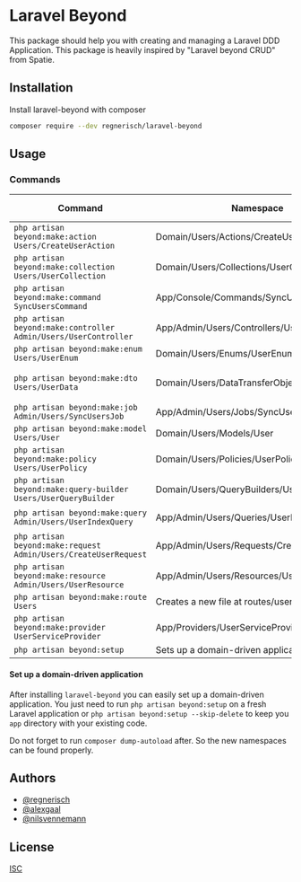 # Laravel Beyond

This package should help you with creating and managing a Laravel DDD Application. 
This package is heavily inspired by "Laravel beyond CRUD" from Spatie.

## Installation

Install laravel-beyond with composer

```bash
composer require --dev regnerisch/laravel-beyond
```

## Usage

### Commands
|Command|Namespace|Required Packages|
|---|---|---|
|`php artisan beyond:make:action Users/CreateUserAction`|Domain/Users/Actions/CreateUserAction||
|`php artisan beyond:make:collection Users/UserCollection`|Domain/Users/Collections/UserCollection||
|`php artisan beyond:make:command SyncUsersCommand`|App/Console/Commands/SyncUsersCommand||
|`php artisan beyond:make:controller Admin/Users/UserController`|App/Admin/Users/Controllers/UserController||
|`php artisan beyond:make:enum Users/UserEnum`|Domain/Users/Enums/UserEnum||
|`php artisan beyond:make:dto Users/UserData`|Domain/Users/DataTransferObjects/UserData|spatie/data-transfer-object|
|`php artisan beyond:make:job Admin/Users/SyncUsersJob`|App/Admin/Users/Jobs/SyncUsersJob||
|`php artisan beyond:make:model Users/User`|Domain/Users/Models/User||
|`php artisan beyond:make:policy Users/UserPolicy`|Domain/Users/Policies/UserPolicy||
|`php artisan beyond:make:query-builder Users/UserQueryBuilder`|Domain/Users/QueryBuilders/UserQueryBuilder||
|`php artisan beyond:make:query Admin/Users/UserIndexQuery`|App/Admin/Users/Queries/UserIndexQuery|spatie/laravel-query-builder|
|`php artisan beyond:make:request Admin/Users/CreateUserRequest`|App/Admin/Users/Requests/CreateUserRequest||
|`php artisan beyond:make:resource Admin/Users/UserResource`|App/Admin/Users/Resources/UserResource||
|`php artisan beyond:make:route Users`|Creates a new file at routes/users.php||
|`php artisan beyond:make:provider UserServiceProvider`|App/Providers/UserServiceProvider||
|`php artisan beyond:setup`|Sets up a domain-driven application||

#### Set up a domain-driven application
After installing `laravel-beyond` you can easily set up a domain-driven application. 
You just need to run `php artisan beyond:setup` on a fresh Laravel application or 
`php artisan beyond:setup --skip-delete` to keep you `app` directory with your existing
code. 

Do not forget to run `composer dump-autoload` after. So the new namespaces can be found properly.

## Authors

- [@regnerisch](https://github.com/regnerisch)
- [@alexgaal](https://github.com/alexgaal)
- [@nilsvennemann](https://github.com/nilsvennemann)

## License

[ISC](LICENSE.md)
